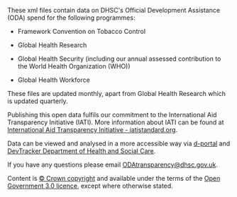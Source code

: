 These xml files contain data on DHSC's Official Development Assistance (ODA) spend for the following programmes:

-   Framework Convention on Tobacco Control

-   Global Health Research

-   Global Health Security (including our annual assessed contribution
    to the World Health Organization (WHO))

-   Global Health Workforce

These files are updated monthly, apart from Global Health Research which
is updated quarterly.

Publishing this open data fulfils our commitment to the International
Aid Transparency Initiative (IATI). More information about IATI can be
found at [International Aid Transparency Initiative -
iatistandard.org](https://iatistandard.org/en/).

Data can be viewed and analysed in a more accessible way via
[d-portal](https://d-portal.org/ctrack.html?reporting_ref=GB-GOV-10#view=main) and
[DevTracker Department of Health and Social
Care](https://devtracker.fcdo.gov.uk/department/DH).

If you have any questions please email
[ODAtransparency@dhsc.gov.uk](mailto:ODAtransparency@dhsc.gov.uk).

Content is [© Crown copyright](http://www.nationalarchives.gov.uk/information-management/re-using-public-sector-information/uk-government-licensing-framework/crown-copyright/) and available under the terms of the [Open Government 3.0 licence](https://www.nationalarchives.gov.uk/doc/open-government-licence/version/3/), except where otherwise stated.

